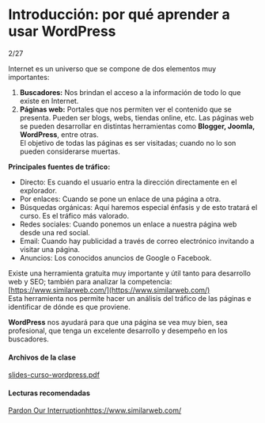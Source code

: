 # Introducción: por qué aprender a usar WordPress

2/27


Internet es un universo que se compone de dos elementos muy importantes:

1. **Buscadores:** Nos brindan el acceso a la información de todo lo que existe en Internet.
2. **Páginas web:** Portales que nos permiten ver el contenido que se presenta. Pueden ser blogs, webs, tiendas online, etc. Las páginas web se pueden desarrollar en distintas herramientas como **Blogger, Joomla, WordPress**, entre otras.  
    El objetivo de todas las páginas es ser visitadas; cuando no lo son pueden considerarse muertas.

**Principales fuentes de tráfico:**

- Directo: Es cuando el usuario entra la dirección directamente en el explorador.
- Por enlaces: Cuando se pone un enlace de una página a otra.
- Búsquedas orgánicas: Aquí haremos especial énfasis y de esto tratará el curso. Es el tráfico más valorado.
- Redes sociales: Cuando ponemos un enlace a nuestra página web desde una red social.
- Email: Cuando hay publicidad a través de correo electrónico invitando a visitar una página.
- Anuncios: Los conocidos anuncios de Google o Facebook.

Existe una herramienta gratuita muy importante y útil tanto para desarrollo web y SEO; también para analizar la competencia: [https://www.similarweb.com/](https://www.similarweb.com/)  
Esta herramienta nos permite hacer un análisis del tráfico de las páginas e identificar de dónde es que proviene.

**WordPress** nos ayudará para que una página se vea muy bien, sea profesional, que tenga un excelente desarrollo y desempeño en los buscadores.

#### Archivos de la clase

[slides-curso-wordpress.pdf](https://static.platzi.com/media/public/uploads/slides-curso-wordpress_60c34c28-695b-411a-bb5b-f1d4d9ff3503.pdf)

#### Lecturas recomendadas

[Pardon Our Interruption<https://www.similarweb.com/>](https://www.similarweb.com/)
